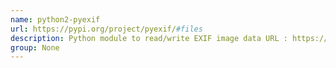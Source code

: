 ```yaml
---
name: python2-pyexif
url: https://pypi.org/project/pyexif/#files
description: Python module to read/write EXIF image data URL : https://pypi.
group: None
---
```

